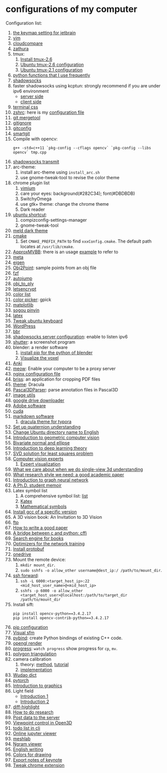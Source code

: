 # configurations of my computer

Configuration list:

1. [the keymap setting for jetbrain](./jetbrain_settings.jar)
2. [vim](https://github.com/wwtalwtaw/.vim/)
3. [cloudcompare](./install_cc.sh)
4. [zathura](./zathurarc)
5. tmux:
    1. [Install tmux-2.6](install_tmux.sh)
    2. [Ubuntu tmux-2.6 configuration](.tmux.conf)
    2. [Ubuntu tmux-2.1 configuration](.tmux-2.1.conf)
6. [python functions that I use frequently](./my_pyfun)
7. [shadowsocks](./ss/install_ss.sh)
8. faster shadowsocks using kcptun: strongly recommend if you are under ipv6 environment
    * [server side](./ss/fast_server.sh)
    * [client side](./ss/fast_client.sh)
9. [terminal css](./gtk.css)
10. [zshrc](./install_zsh.sh): here is my [configuration file](./.zshrc)
12. [git mergetool](./git_meld.sh)
13. [gitignore](./.gitignore)
15. [gitconfig](./.gitconfig)
16. [smartgit](./install_sg.sh)
17. Compile with opencv:
    ```
    g++ -std=c++11 `pkg-config --cflags opencv` `pkg-config --libs opencv` tmp.cpp
    ```
18. [shadowsocks transmit](./ss/haproxy.cfg)
19. arc-theme:
    1. install arc-theme using `install_arc.sh`
    2. use gnome-tweak-tool to revise the color theme
20. chrome plugin list
    1. [vimium](./vimium_options.md)
    2. care your eyes: background(#282C34); font(#DBDBDB)
    3. SwitchyOmega
    4. use gtk+ theme: change the chrome theme
    5. Dark reader
21. [ubuntu shortcut](./ubuntu_shortcut.md):
    1. compizconfig-settings-manager
    2. gnome-tweak-tool
22. [meld dark theme](./meld.css)
23. [cmake](./install_cmake.sh)
    1. Set `CMAKE_PREFIX_PATH` to find `xxxConfig.cmake`. The default path locates at `/usr/lib/cmake`.
24. [ApproxMVBB](./install_approxmvbb.sh): there is an usage [example](./ApproxMVBB) to refer to
25. [meta](./install_meta.sh)
26. [eigen](./install_eigen.sh)
27. [Obj2Point](./Obj2Point): sample points from an obj file
28. [fzf](./install_fzf.sh)
29. [autojump](./install_autojump.sh)
30. [obj_to_ply](./obj_to_ply)
31. [letsencrypt](./letsencrypt)
32. [color list](./color_list)
33. [color picker](./install_gpick.sh): gpick
34. [matplotlib](./matplotlib)
35. [sogou pinyin](./install_sogou.sh)
36. [latex](./latex)
37. [Tweak ubuntu keyboard](./tweak_keyboard.md)
38. [WordPress](./install_wordpress.sh)
39. [bbr](./ss/install_bbr.sh)
40. [shadowsocks server configuration](./ss/config.json): enable to listen ipv6
41. [shutter](./install_shutter.sh): a screenshot program
42. blender: a render software
    1. [install pip for the python of blender](./blender/install_pip.py)
    2. [Visualize the voxel](https://gist.github.com/knowuh/48136d7a17387e7cf6c3)
43. [Anki](./Anki)
44. [meow](./meow): Enable your computer to be a proxy server
45. [nginx configuration file](./nginx_default)
46. [briss](./briss): an application for cropping PDF files
47. [theme](https://draculatheme.com): Dracula
48. [Pascal3DParser](./parse_pascal3d.py): parse annotation files in Pascal3D
49. [image utils](./img_utils.py)
50. [google drive downloader](./download_gdrive.py)
51. [Adobe software](https://xclient.info/a/442c40e1-b2f5-74da-7f0b-9611072d3d7a.html)
52. [cuda](./install_cuda.sh)
53. [markdown software](typora)
    1. [dracula theme for typora](https://github.com/oguhpereira/dracula-typora)
54. [Set up quaternion understanding](./install_quaternion.md)
55. [Change Ubuntu directory name to English](./ubuntu_dir_Engligh.sh)
56. [Introduction to geometric computer vision](./install_3dv.md)
57. [Bivariate normal and ellipse](./bivariate_normal.pdf)
58. [Introduction to deep learning theory](https://zhuanlan.zhihu.com/p/22067439)
59. [SVD solution for least squares problem](https://math.stackexchange.com/questions/974193/why-does-svd-provide-the-least-squares-and-least-norm-solution-to-a-x-b)
60. [Computer vision experts](./expert.txt)
    1. [Expert visualization](./expert.html)
61. [What we care about when we do single-view 3d understanding](./single_view_3d.md)
62. [What research style we need: a good academic paper](https://arxiv.org/pdf/1705.02193.pdf)
63. [Introduction to graph neural network](./graph_neural_network.md)
64. [A Ph.D. student memoir](http://www.pgbovine.net/PhD-memoir/pguo-PhD-grind.pdf)
65. Latex symbol list
    1. A comprehensive symbol list: [list](http://tug.ctan.org/info/symbols/comprehensive/symbols-a4.pdf)
    2. [Katex](https://katex.org/docs/supported.html)
    3. [Mathematical symbols](https://oeis.org/wiki/List_of_LaTeX_mathematical_symbols)
66. [Install gcc of a specific version](./install_gcc.sh)
67. A 3D vision book: An Invitation to 3D Vision
68. [ftp](./install_ftp.sh)
69. [How to write a good paper](./install_paper_writing.md)
70. [A bridge between c and python: cffi](./cffi)
71. [Search engine for books](https://libgen.is)
72. [Optimizers for the network training](https://zhuanlan.zhihu.com/p/32230623)
73. [Install protobuf](./install_protobuf.sh)
74. [onedrive](onedrive)
75. Mount the remote device:
    1. `mkdir mount_dir`.
    2. `sudo sshfs -o allow_other username@dest_ip:/ /path/to/mount_dir`.
76. [ssh forward](https://blog.fundebug.com/2017/04/24/ssh-port-forwarding/):
    1. `ssh -L 6000:<target_host_ip>:22 <mid_host_user_name>@<mid_host_ip>`
    2. `sshfs -p 6000 -o allow_other <target_host_user>@localhost:/path/to/target_dir /path/to/mount_dir`
77. Install sift:
    ```
    pip install opencv-python==3.4.2.17
    pip install opencv-contrib-python==3.4.2.17
    ```
78. [pip configuration](pip.conf)
79. [Visual sfm](install_vsfm.sh)
80. [pybind](https://github.com/tdegeus/pybind11_examples): create Python bindings of existing C++ code.
81. [opengl render](opengl)
82. [progress](https://github.com/Xfennec/progress): `watch progress` show progress for `cp`, `mv`.
83. [polygon triangulation](https://github.com/skogler/mapbox_earcut_python)
84. camera calibration
    1. theory: [method](https://www.microsoft.com/en-us/research/wp-content/uploads/2016/02/tr98-71.pdf), [tutorial](http://ais.informatik.uni-freiburg.de/teaching/ws09/robotics2/pdfs/rob2-08-camera-calibration.pdf)
    2. [implementation](https://opencv-python-tutroals.readthedocs.io/en/latest/py_tutorials/py_calib3d/py_calibration/py_calibration.html)
85. [Wudao dict](https://github.com/ChestnutHeng/Wudao-dict)
86. [pytorch](https://download.pytorch.org/whl/torch_stable.html)
87. [Introduction to graphics](https://sites.cs.ucsb.edu/~lingqi/teaching/games101.html)
88. Light field
    * [Introduction 1](https://youtu.be/Raw-VVmaXbg?t=495)
    * [Introduction 2](https://sites.cs.ucsb.edu/~lingqi/teaching/resources/GAMES101_Lecture_20.pdf)
89. [diff-highlight](https://stackoverflow.com/questions/5326008/highlight-changed-lines-and-changed-bytes-in-each-changed-line/15149253)
90. [How to do research](http://people.csail.mit.edu/billf/www/papers/doresearch.pdf)
91. [Post data to the server](post_data.py)
92. [Viewpoint control in Open3D](open3d_control_viewpoint.py)
93. [todo list in cli](https://github.com/aesophor/py-todo)
93. [Online jupyter viewer](https://nbviewer.jupyter.org/)
94. [meshlab](meshlab)
95. [Ngram viewer](https://books.google.com/ngrams)
96. [English writing](https://ludwig.guru/)
97. [Colors for drawing](https://colorhunt.co/)
98. [Export notes of keynote](https://gist.github.com/chuyik/3fced01a39a2c6a191c43927ac650f32)
99. [Tweak chrome extension](./chrome_extension)
